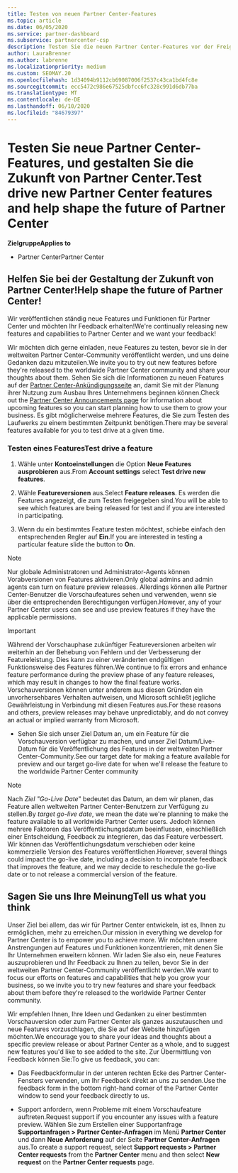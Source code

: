 ```yaml
---
title: Testen von neuen Partner Center-Features
ms.topic: article
ms.date: 06/05/2020
ms.service: partner-dashboard
ms.subservice: partnercenter-csp
description: Testen Sie die neuen Partner Center-Features vor der Freigabe, und teilen Sie uns Ihre Meinung mit. Helfen Sie bei der Gestaltung der Zukunft von Partner Center!
author: LauraBrenner
ms.author: labrenne
ms.localizationpriority: medium
ms.custom: SEOMAY.20
ms.openlocfilehash: 1d34094b9112cb69087006f2537c43ca1bd4fc8e
ms.sourcegitcommit: ecc5472c986e67525dbfcc6fc328c991d6db77ba
ms.translationtype: MT
ms.contentlocale: de-DE
ms.lasthandoff: 06/10/2020
ms.locfileid: "84679397"
---
```

# <a name="test-drive-new-partner-center-features-and-help-shape-the-future-of-partner-center"></a><span data-ttu-id="fe8d7-104">Testen Sie neue Partner Center-Features, und gestalten Sie die Zukunft von Partner Center.</span><span class="sxs-lookup"><span data-stu-id="fe8d7-104">Test drive new Partner Center features and help shape the future of Partner Center</span></span>

<span data-ttu-id="fe8d7-105">**Zielgruppe**</span><span class="sxs-lookup"><span data-stu-id="fe8d7-105">**Applies to**</span></span>

- <span data-ttu-id="fe8d7-106">Partner Center</span><span class="sxs-lookup"><span data-stu-id="fe8d7-106">Partner Center</span></span>

## <a name="help-shape-the-future-of-partner-center"></a><span data-ttu-id="fe8d7-107">Helfen Sie bei der Gestaltung der Zukunft von Partner Center!</span><span class="sxs-lookup"><span data-stu-id="fe8d7-107">Help shape the future of Partner Center!</span></span>

<span data-ttu-id="fe8d7-108">Wir veröffentlichen ständig neue Features und Funktionen für Partner Center und möchten Ihr Feedback erhalten!</span><span class="sxs-lookup"><span data-stu-id="fe8d7-108">We're continually releasing new features and capabilities to Partner Center and we want your feedback!</span></span> 

<span data-ttu-id="fe8d7-109">Wir möchten dich gerne einladen, neue Features zu testen, bevor sie in der weltweiten Partner Center-Community veröffentlicht werden, und uns deine Gedanken dazu mitzuteilen.</span><span class="sxs-lookup"><span data-stu-id="fe8d7-109">We invite you to try out new features before they're released to the worldwide Partner Center community and share your thoughts about them.</span></span> <span data-ttu-id="fe8d7-110">Sehen Sie sich die Informationen zu neuen Features auf der [Partner Center-Ankündigungsseite](announcements/index.md) an, damit Sie mit der Planung ihrer Nutzung zum Ausbau Ihres Unternehmens beginnen können.</span><span class="sxs-lookup"><span data-stu-id="fe8d7-110">Check out the [Partner Center Announcements page](announcements/index.md) for information about upcoming features so you can start planning how to use them to grow your business.</span></span> <span data-ttu-id="fe8d7-111">Es gibt möglicherweise mehrere Features, die Sie zum Testen des Laufwerks zu einem bestimmten Zeitpunkt benötigen.</span><span class="sxs-lookup"><span data-stu-id="fe8d7-111">There may be several features available for you to test drive at a given time.</span></span>

### <a name="test-drive-a-feature"></a><span data-ttu-id="fe8d7-112">Testen eines Features</span><span class="sxs-lookup"><span data-stu-id="fe8d7-112">Test drive a feature</span></span>

1. <span data-ttu-id="fe8d7-113">Wähle unter **Kontoeinstellungen** die Option **Neue Features ausprobieren** aus.</span><span class="sxs-lookup"><span data-stu-id="fe8d7-113">From **Account settings** select **Test drive new features**.</span></span>

2. <span data-ttu-id="fe8d7-114">Wähle **Featureversionen** aus.</span><span class="sxs-lookup"><span data-stu-id="fe8d7-114">Select **Feature releases**.</span></span> <span data-ttu-id="fe8d7-115">Es werden die Features angezeigt, die zum Testen freigegeben sind.</span><span class="sxs-lookup"><span data-stu-id="fe8d7-115">You will be able to see which features are being released for test and if you are interested in participating.</span></span>

3. <span data-ttu-id="fe8d7-116">Wenn du ein bestimmtes Feature testen möchtest, schiebe einfach den entsprechenden Regler auf **Ein**.</span><span class="sxs-lookup"><span data-stu-id="fe8d7-116">If you are interested in testing a particular feature slide the button to **On**.</span></span>

> [!NOTE]  
> <span data-ttu-id="fe8d7-117">Nur globale Administratoren und Administrator-Agents können Vorabversionen von Features aktivieren.</span><span class="sxs-lookup"><span data-stu-id="fe8d7-117">Only global admins and admin agents can turn on feature preview releases.</span></span> <span data-ttu-id="fe8d7-118">Allerdings können alle Partner Center-Benutzer die Vorschaufeatures sehen und verwenden, wenn sie über die entsprechenden Berechtigungen verfügen.</span><span class="sxs-lookup"><span data-stu-id="fe8d7-118">However, any of your Partner Center users can see and use preview features if they have the applicable permissions.</span></span>

> [!IMPORTANT]  
> <span data-ttu-id="fe8d7-119">Während der Vorschauphase zukünftiger Featureversionen arbeiten wir weiterhin an der Behebung von Fehlern und der Verbesserung der Featureleistung. Dies kann zu einer veränderten endgültigen Funktionsweise des Features führen.</span><span class="sxs-lookup"><span data-stu-id="fe8d7-119">We continue to fix errors and enhance feature performance during the preview phase of any feature releases, which may result in changes to how the final feature works.</span></span> <span data-ttu-id="fe8d7-120">Vorschauversionen können unter anderem aus diesen Gründen ein unvorhersehbares Verhalten aufweisen, und Microsoft schließt jegliche Gewährleistung in Verbindung mit diesen Features aus.</span><span class="sxs-lookup"><span data-stu-id="fe8d7-120">For these reasons and others, preview releases may behave unpredictably, and do not convey an actual or implied warranty from Microsoft.</span></span>

- <span data-ttu-id="fe8d7-121">Sehen Sie sich unser Ziel Datum an, um ein Feature für die Vorschauversion verfügbar zu machen, und unser Ziel Datum/Live-Datum für die Veröffentlichung des Features in der weltweiten Partner Center-Community.</span><span class="sxs-lookup"><span data-stu-id="fe8d7-121">See our target date for making a feature available for preview and our target go-live date for when we'll release the feature to the worldwide Partner Center community</span></span>

> [!NOTE]  
> <span data-ttu-id="fe8d7-122">Nach *Ziel "Go-Live Date*" bedeutet das Datum, an dem wir planen, das Feature allen weltweiten Partner Center-Benutzern zur Verfügung zu stellen.</span><span class="sxs-lookup"><span data-stu-id="fe8d7-122">By *target go-live date*, we mean the date we're planning to make the feature available to all worldwide Partner Center users.</span></span> <span data-ttu-id="fe8d7-123">Jedoch können mehrere Faktoren das Veröffentlichungsdatum beeinflussen, einschließlich einer Entscheidung, Feedback zu integrieren, das das Feature verbessert. Wir können das Veröffentlichungsdatum verschieben oder keine kommerzielle Version des Features veröffentlichen.</span><span class="sxs-lookup"><span data-stu-id="fe8d7-123">However, several things could impact the go-live date, including a decision to incorporate feedback that improves the feature, and we may decide to reschedule the go-live date or to not release a commercial version of the feature.</span></span>  
 
## <a name="tell-us-what-you-think"></a><span data-ttu-id="fe8d7-124">Sagen Sie uns Ihre Meinung</span><span class="sxs-lookup"><span data-stu-id="fe8d7-124">Tell us what you think</span></span>

<span data-ttu-id="fe8d7-125">Unser Ziel bei allem, das wir für Partner Center entwickeln, ist es, Ihnen zu ermöglichen, mehr zu erreichen.</span><span class="sxs-lookup"><span data-stu-id="fe8d7-125">Our mission in everything we develop for Partner Center is to empower you to achieve more.</span></span> <span data-ttu-id="fe8d7-126">Wir möchten unsere Anstrengungen auf Features und Funktionen konzentrieren, mit denen Sie Ihr Unternehmen erweitern können. Wir laden Sie also ein, neue Features auszuprobieren und Ihr Feedback zu Ihnen zu teilen, bevor Sie in der weltweiten Partner Center-Community veröffentlicht werden.</span><span class="sxs-lookup"><span data-stu-id="fe8d7-126">We want to focus our efforts on features and capabilities that help you grow your business, so we invite you to try new features and share your feedback about them before they're released to the worldwide Partner Center community.</span></span> 

<span data-ttu-id="fe8d7-127">Wir empfehlen Ihnen, Ihre Ideen und Gedanken zu einer bestimmten Vorschauversion oder zum Partner Center als ganzes auszutauschen und neue Features vorzuschlagen, die Sie auf der Website hinzufügen möchten.</span><span class="sxs-lookup"><span data-stu-id="fe8d7-127">We encourage you to share your ideas and thoughts about a specific preview release or about Partner Center as a whole, and to suggest new features you'd like to see added to the site.</span></span> <span data-ttu-id="fe8d7-128">Zur Übermittlung von Feedback können Sie:</span><span class="sxs-lookup"><span data-stu-id="fe8d7-128">To give us feedback, you can:</span></span>  

- <span data-ttu-id="fe8d7-129">Das Feedbackformular in der unteren rechten Ecke des Partner Center-Fensters verwenden, um Ihr Feedback direkt an uns zu senden.</span><span class="sxs-lookup"><span data-stu-id="fe8d7-129">Use the feedback form in the bottom right-hand corner of the Partner Center window to send your feedback directly to us.</span></span> 

- <span data-ttu-id="fe8d7-130">Support anfordern, wenn Probleme mit einem Vorschaufeature auftreten.</span><span class="sxs-lookup"><span data-stu-id="fe8d7-130">Request support if you encounter any issues with a feature preview.</span></span> <span data-ttu-id="fe8d7-131">Wählen Sie zum Erstellen einer Supportanfrage **Supportanfragen > Partner Center-Anfragen** im Menü **Partner Center** und dann **Neue Anforderung** auf der Seite **Partner Center-Anfragen** aus.</span><span class="sxs-lookup"><span data-stu-id="fe8d7-131">To create a support request, select **Support requests > Partner Center requests** from the **Partner Center** menu and then select **New request** on the **Partner Center requests** page.</span></span>



